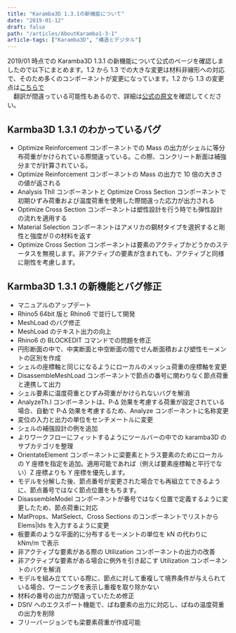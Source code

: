 ```yaml
---
title: "Karamba3D 1.3.1の新機能について"
date: "2019-01-12"
draft: false
path: "/articles/AboutKaramba1-3-1"
article-tags: ["Karamba3D", "構造とデジタル"]
---
```


2019/01 時点での Karamba3D 1.3.1 の新機能について公式のページを確認しましたので以下にまとめます。1.2 から 1.3 での大きな変更は材料非線形への対応で、そのため多くのコンポーネントが変更になっています。1.2 から 1.3 の変更点は[こちらで](../karamba-1-3)  
　翻訳が間違っている可能性もあるので、詳細は[公式の原文](https://www.grasshopper3d.com/group/karamba3d/page/new-features-and-bug-fixes)を確認してください。

## Karmba3D 1.3.1 のわかっているバグ

- Optimize Reinforcement コンポーネントでの Mass の出力がシェルに等分布荷重がかけられている際間違っている。この際、コンクリート断面は補強分までが計算されている。
- Optimize Reinforcement コンポーネントの Mass の出力で 10 倍の大きさの値が返される
- Analysis ThII コンポーネントと Optimize Cross Section コンポーネントで初期ひずみ荷重および温度荷重を使用した際間違った応力が出力される
- Optimize Cross Section コンポーネントは塑性設計を行う時でも弾性設計の流れを適用する
- Material Selection コンポーネントはアメリカの鋼材タイプを選択すると剛性と強度が０の材料を返す
- Optimize Cross Section コンポーネントは要素のアクティブかどうかのステータスを無視します。非アクティブの要素が含まれても、アクティブと同様に剛性を考慮します。

## Karmba3D 1.3.1 の新機能とバグ修正

- マニュアルのアップデート
- Rhino5 64bit 版と Rhino6 で並行して開発
- MeshLoad のバグ修正
- MeshLoad のテキスト出力の向上
- Rhino6 の BLOCKEDIT コマンドでの問題を修正
- 円形断面の中で、中実断面と中空断面の間でせん断面積および塑性モーメントの区別を作成
- シェルの座標軸と同じになるようにローカルのメッシュ荷重の座標軸を変更
- DisassembleMeshLoad コンポーネントで節点の番号に関わりなく節点荷重と連携して出力
- シェル要素に温度荷重とひずみ荷重がかけられないバグを解消
- AnalyzeTh.I コンポーネントは、P‑Δ 効果を考慮する荷重が設定されている場合、自動で P‑Δ 効果を考慮するため、Analyze コンポーネントに名称変更
- 変位の入力と出力の単位をセンチメートルに変更
- シェルの補強設計の例を追加
- よりワークフローにフィットするようにツールバーの中での karamba3D のサブカテゴリを整理
- OrientateElement コンポーネントに梁要素とトラス要素のためにローカルの Y 座標を指定を追加。適用可能であれば（例えば要素座標軸と平行でない）Z 座標よりも Y 座標を優先します。
- モデルを分解した後、節点番号が変更された場合でも再組立てできるように、節点番号ではなく節点位置をもちます。
- DisassembleModel コンポーネントが番号ではなく位置で定義するように変更したため、節点荷重に対応
- MatProps、MatSelect、Cross Sections のコンポーネントでリストから Elems|Ids を入力するように変更
- 板要素のような平面的に分布するモーメントの単位を kN の代わりに kNm/m で表示
- 非アクティブな要素がある際の Utilization コンポーネントの出力の改善
- 非アクティブな要素がある場合に例外を引き起こす Utilization コンポーネントのバグを解消
- モデルを組み立てている際に、節点に対して重複して境界条件が与えられている場合、ワーニングを表示し重複を取り除かない
- 材料の番号の出力が間違っていたため修正
- DStV へのエクスポート機能で、ばね要素の出力に対応し、ばねの温度荷重の出力を削除
- フリーバージョンでも梁要素荷重が作成可能
